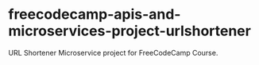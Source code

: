 # freecodecamp-apis-and-microservices-project-urlshortener
URL Shortener Microservice project for FreeCodeCamp Course.
